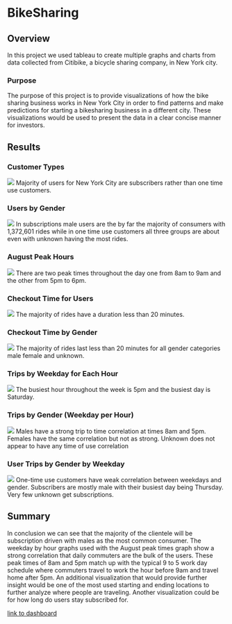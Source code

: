 # BikeSharing
## Overview 
In this project we used tableau to create multiple graphs and charts from data collected from Citibike, a bicycle sharing company, in New York city. 

### Purpose 
The purpose of this project is to provide visualizations of how the bike sharing business works in New York City in order to find patterns and make predictions for starting a bikesharing business in a different city. These visualizations would be used to present the data in a clear concise manner for investors. 

## Results 
### Customer Types
![](resources/customer_types.png)
Majority of users for New York City are subscribers rather than one time use customers.
### Users by Gender
![](resources/Users_by_Gender.png)
In subscriptions male users are the by far the majority of consumers with 1,372,601 rides while in one time use customers all three groups are about even with unknown having the most rides.
### August Peak Hours
![](resources/August_Peak_Hours.png)
There are two peak times throughout the day one from 8am to 9am and the other from 5pm to 6pm.
### Checkout Time for Users
![](resources/checkout_time_users.png)
The majority of rides have a duration less than 20 minutes.
### Checkout Time by Gender
![](resources/checkout_time_gender.png)
The majority of rides last less than 20 minutes for all gender categories male female and unknown.
### Trips by Weekday for Each Hour
![](resources/trips_per_hour.png)
The busiest hour throughout the week is 5pm and the busiest day is Saturday.
### Trips by Gender (Weekday per Hour)
![](resources/trips_by_gender.png)
Males have a strong trip to time correlation at times 8am and 5pm. Females have the same correlation but not as strong. Unknown does not appear to have any time of use correlation 
### User Trips by Gender by Weekday
![](resources/trips_by_usertype.png)
One-time use customers have weak correlation between weekdays and gender. Subscribers are mostly male with their busiest day being Thursday. Very few unknown get subscriptions.

## Summary 
In conclusion we can see that the majority of the clientele will be subscription driven with males as the most common consumer. The weekday by hour graphs used with the August peak times graph show a strong correlation that daily commuters are the bulk of the users. These peak times of 8am and 5pm match up with the typical 9 to 5 work day schedule where commuters travel to work the hour before 9am and travel home after 5pm. An additional visualization that would provide further insight would be one of the most used starting and ending locations to further analyze where people are traveling. Another visualization could be for how long do users stay subscribed for. 

[link to dashboard](https://public.tableau.com/views/Challenge14Story_16531744461060/Story1?:language=en-US&publish=yes&:display_count=n&:origin=viz_share_link)